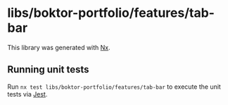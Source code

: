 # libs/boktor-portfolio/features/tab-bar

This library was generated with [Nx](https://nx.dev).

## Running unit tests

Run `nx test libs/boktor-portfolio/features/tab-bar` to execute the unit tests via [Jest](https://jestjs.io).
